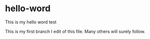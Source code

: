 # hello-word
This is my hello word test

This is my first branch I edit of this file.
Many others will surely follow.
